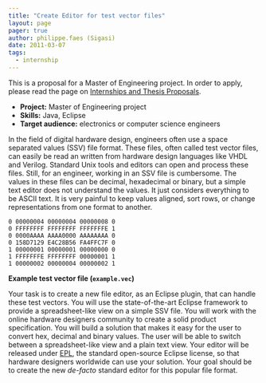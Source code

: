 ```yaml
---
title: "Create Editor for test vector files"
layout: page 
pager: true
author: philippe.faes (Sigasi)
date: 2011-03-07
tags: 
  - internship
---
```

This is a proposal for a Master of Engineering project. In order to apply, please read the page on <a href="http://www.sigasi.com/internships">Internships and Thesis Proposals</a>.

<ul>
<li><strong>Project:</strong> Master of Engineering project</dd>
<li><strong>Skills:</strong> Java, Eclipse</dd>
<li><strong>Target audience:</strong> electronics or computer science engineers
</ul>

In the field of digital hardware design, engineers often use a space separated values (SSV) file format. These files, often called test vector files, can easily be read an written from hardware design languages like VHDL and Verilog. Standard Unix tools and editors can open and process these files. Still, for an engineer, working in an SSV file is cumbersome. The values in these files can be decimal, hexadecimal or binary, but a simple text editor does not understand the values. It just considers everything to be ASCII text. It is very painful to keep values aligned, sort rows, or change representations from one format to another.

```
0 00000004 00000004 00000008 0
0 FFFFFFFF FFFFFFFF FFFFFFFE 1
0 0000AAAA AAAA0000 AAAAAAAA 0
0 158D7129 E4C28B56 FA4FFC7F 0
1 00000001 00000001 00000000 0
1 FFFFFFFE FFFFFFFF 00000001 1
1 00000002 00000004 00000002 1
```
<strong>Example test vector file (`example.vec`)</strong>

Your task is to create a new file editor, as an Eclipse plugin, that can handle these test vectors. You will use the state-of-the-art Eclipse framework to provide a spreadsheet-like view on a simple SSV file. You will work with the online hardware designers community to create a solid product specification. You will build a solution that makes it easy for the user to convert hex, decimal and binary values. The user will be able to switch between a spreadsheet-like view and a plain text view.
Your editor will be released under <a href="http://www.eclipse.org/legal/epl-v10.html">EPL</a>, the standard open-source Eclipse license, so that hardware designers worldwide can use your solution. Your goal should be to create the new <em>de-facto</em> standard editor for this popular file format.

